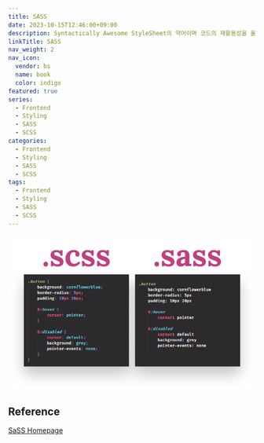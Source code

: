 ```yaml
---
title: SASS
date: 2023-10-15T12:46:00+09:00
description: Syntactically Awesome StyleSheet의 약어이며 코드의 재활용성을 올리고, 가독성을 올리는 등 CSS에서 보이던 단점을 보완하고, 개발의 효율을 올리기 위해 등장한 CSS 전처리기 언어
linkTitle: SASS
nav_weight: 2
nav_icon:
  vendor: bs
  name: book
  color: indigo
featured: true
series:
  - Frontend
  - Styling
  - SASS
  - SCSS
categories:
  - Frontend
  - Styling
  - SASS
  - SCSS
tags:
  - Frontend
  - Styling
  - SASS
  - SCSS
---
```


![SCSS-SASS](scss-sass.png#center)

## Reference

[SaSS Homepage](https://sass-lang.com/)
